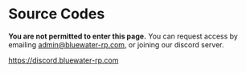# Source Codes

**You are not permitted to enter this page.** You can request access by emailing admin@bluewater-rp.com, or joining our discord server. 

https://discord.bluewater-rp.com

